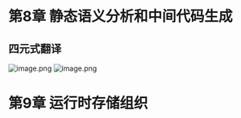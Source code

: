 # 第8章 静态语义分析和中间代码生成
## 四元式翻译
![image.png](https://bu.dusays.com/2023/10/29/653dc714c5adb.png)
![image.png](https://bu.dusays.com/2023/10/29/653dcc931eed6.png)

# 第9章 运行时存储组织
